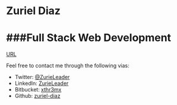 # Zuriel Diaz
###Full Stack Web Development
== 

[URL](https://zuriel-diaz.github.io)

Feel free to contact me through the following vias:

* Twitter: [@ZurieLeader](https://twitter.com/@ZurieLeader)
* LinkedIn: [ZurieLeader](https://www.linkedin.com/in/zurieleader)
* Bitbucket: [xthr3mx](https://bitbucket.org/xthr3mx)
* Github: [zuriel-diaz](https://github.com/zuriel-diaz)